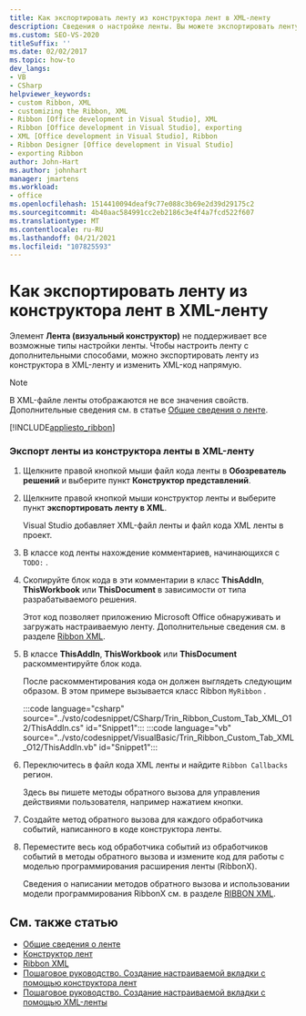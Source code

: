 ```yaml
---
title: Как экспортировать ленту из конструктора лент в XML-ленту
description: Сведения о настройке ленты. Вы можете экспортировать ленту из конструктора в XML-ленту и изменить XML-код напрямую.
ms.custom: SEO-VS-2020
titleSuffix: ''
ms.date: 02/02/2017
ms.topic: how-to
dev_langs:
- VB
- CSharp
helpviewer_keywords:
- custom Ribbon, XML
- customizing the Ribbon, XML
- Ribbon [Office development in Visual Studio], XML
- Ribbon [Office development in Visual Studio], exporting
- XML [Office development in Visual Studio], Ribbon
- Ribbon Designer [Office development in Visual Studio]
- exporting Ribbon
author: John-Hart
ms.author: johnhart
manager: jmartens
ms.workload:
- office
ms.openlocfilehash: 1514410094deaf9c77e088c3b69e2d39d29175c2
ms.sourcegitcommit: 4b40aac584991cc2eb2186c3e4f4a7fcd522f607
ms.translationtype: MT
ms.contentlocale: ru-RU
ms.lasthandoff: 04/21/2021
ms.locfileid: "107825593"
---
```

# <a name="how-to-export-a-ribbon-from-the-ribbon-designer-to-ribbon-xml"></a>Как экспортировать ленту из конструктора лент в XML-ленту
  Элемент **Лента (визуальный конструктор)** не поддерживает все возможные типы настройки ленты. Чтобы настроить ленту с дополнительными способами, можно экспортировать ленту из конструктора в XML-ленту и изменить XML-код напрямую.

> [!NOTE]
> В XML-файле ленты отображаются не все значения свойств. Дополнительные сведения см. в статье [Общие сведения о ленте](../vsto/ribbon-overview.md).

 [!INCLUDE[appliesto_ribbon](../vsto/includes/appliesto-ribbon-md.md)]

### <a name="to-export-a-ribbon-from-the-ribbon-designer-to-ribbon-xml"></a>Экспорт ленты из конструктора ленты в XML-ленту

1. Щелкните правой кнопкой мыши файл кода ленты в **Обозреватель решений** и выберите пункт **Конструктор представлений**.

2. Щелкните правой кнопкой мыши конструктор ленты и выберите пункт **экспортировать ленту в XML**.

     Visual Studio добавляет XML-файл ленты и файл кода XML ленты в проект.

3. В классе код ленты нахождение комментариев, начинающихся с `TODO:` .

4. Скопируйте блок кода в эти комментарии в класс **ThisAddIn**, **ThisWorkbook** или **ThisDocument** в зависимости от типа разрабатываемого решения.

     Этот код позволяет приложению Microsoft Office обнаруживать и загружать настраиваемую ленту. Дополнительные сведения см. в разделе [Ribbon XML](../vsto/ribbon-xml.md).

5. В классе **ThisAddIn**, **ThisWorkbook** или **ThisDocument** раскомментируйте блок кода.

     После раскомментирования кода он должен выглядеть следующим образом. В этом примере вызывается класс Ribbon `MyRibbon` .

     :::code language="csharp" source="../vsto/codesnippet/CSharp/Trin_Ribbon_Custom_Tab_XML_O12/ThisAddIn.cs" id="Snippet1":::
     :::code language="vb" source="../vsto/codesnippet/VisualBasic/Trin_Ribbon_Custom_Tab_XML_O12/ThisAddIn.vb" id="Snippet1":::

6. Переключитесь в файл кода XML ленты и найдите `Ribbon Callbacks` регион.

     Здесь вы пишете методы обратного вызова для управления действиями пользователя, например нажатием кнопки.

7. Создайте метод обратного вызова для каждого обработчика событий, написанного в коде конструктора ленты.

8. Переместите весь код обработчика событий из обработчиков событий в методы обратного вызова и измените код для работы с моделью программирования расширения ленты (RibbonX).

     Сведения о написании методов обратного вызова и использовании модели программирования RibbonX см. в разделе [RIBBON XML](../vsto/ribbon-xml.md).

## <a name="see-also"></a>См. также статью
- [Общие сведения о ленте](../vsto/ribbon-overview.md)
- [Конструктор лент](../vsto/ribbon-designer.md)
- [Ribbon XML](../vsto/ribbon-xml.md)
- [Пошаговое руководство. Создание настраиваемой вкладки с помощью конструктора лент](../vsto/walkthrough-creating-a-custom-tab-by-using-the-ribbon-designer.md)
- [Пошаговое руководство. Создание настраиваемой вкладки с помощью XML-ленты](../vsto/walkthrough-creating-a-custom-tab-by-using-ribbon-xml.md)
